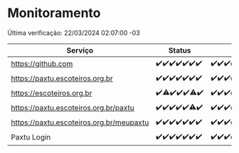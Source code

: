 # Monitoramento

Última verificação: 22/03/2024 02:07:00 -03

|Serviço|Status|Últimas 24h|
|---|---|---|
|https://github.com|<span title="2024-03-15: OK=24">✔️</span><span title="2024-03-16: OK=24">✔️</span><span title="2024-03-17: OK=24">✔️</span><span title="2024-03-18: OK=24">✔️</span><span title="2024-03-19: OK=24">✔️</span><span title="2024-03-20: OK=24">✔️</span><span title="2024-03-21: OK=6">✔️</span>|<span title="21/03/2024 03:08:00 -03 : 200">✔️</span><span title="21/03/2024 04:06:00 -03 : 200">✔️</span><span title="21/03/2024 05:08:00 -03 : 200">✔️</span><span title="21/03/2024 06:06:00 -03 : 200">✔️</span><span title="21/03/2024 07:06:00 -03 : 200">✔️</span><span title="21/03/2024 08:03:00 -03 : 200">✔️</span><span title="21/03/2024 09:10:00 -03 : 200">✔️</span><span title="21/03/2024 10:07:00 -03 : 200">✔️</span><span title="21/03/2024 11:06:00 -03 : 200">✔️</span><span title="21/03/2024 12:07:00 -03 : 200">✔️</span><span title="21/03/2024 13:07:00 -03 : 200">✔️</span><span title="21/03/2024 14:04:00 -03 : 200">✔️</span><span title="21/03/2024 15:08:00 -03 : 200">✔️</span><span title="21/03/2024 16:05:00 -03 : 200">✔️</span><span title="21/03/2024 17:06:00 -03 : 200">✔️</span><span title="21/03/2024 18:06:00 -03 : 200">✔️</span><span title="21/03/2024 19:04:00 -03 : 200">✔️</span><span title="21/03/2024 20:06:00 -03 : 200">✔️</span><span title="21/03/2024 21:29:00 -03 : 200">✔️</span><span title="21/03/2024 22:38:00 -03 : 200">✔️</span><span title="21/03/2024 23:13:00 -03 : 200">✔️</span><span title="22/03/2024 00:07:00 -03 : 200">✔️</span><span title="22/03/2024 01:07:00 -03 : 200">✔️</span><span title="22/03/2024 02:07:00 -03 : 200">✔️</span>|
|https://paxtu.escoteiros.org.br|<span title="2024-03-15: OK=24">✔️</span><span title="2024-03-16: OK=24">✔️</span><span title="2024-03-17: OK=24">✔️</span><span title="2024-03-18: OK=24">✔️</span><span title="2024-03-19: OK=24">✔️</span><span title="2024-03-20: OK=24">✔️</span><span title="2024-03-21: OK=6">✔️</span>|<span title="21/03/2024 03:08:00 -03 : 200">✔️</span><span title="21/03/2024 04:06:00 -03 : 200">✔️</span><span title="21/03/2024 05:08:00 -03 : 200">✔️</span><span title="21/03/2024 06:06:00 -03 : 200">✔️</span><span title="21/03/2024 07:06:00 -03 : 200">✔️</span><span title="21/03/2024 08:03:00 -03 : 200">✔️</span><span title="21/03/2024 09:10:00 -03 : 200">✔️</span><span title="21/03/2024 10:07:00 -03 : 200">✔️</span><span title="21/03/2024 11:06:00 -03 : 200">✔️</span><span title="21/03/2024 12:07:00 -03 : 200">✔️</span><span title="21/03/2024 13:07:00 -03 : 200">✔️</span><span title="21/03/2024 14:04:00 -03 : 200">✔️</span><span title="21/03/2024 15:08:00 -03 : 200">✔️</span><span title="21/03/2024 16:05:00 -03 : 200">✔️</span><span title="21/03/2024 17:06:00 -03 : 200">✔️</span><span title="21/03/2024 18:06:00 -03 : 200">✔️</span><span title="21/03/2024 19:04:00 -03 : 0">❌</span><span title="21/03/2024 20:06:00 -03 : 200">✔️</span><span title="21/03/2024 21:29:00 -03 : 200">✔️</span><span title="21/03/2024 22:38:00 -03 : 200">✔️</span><span title="21/03/2024 23:13:00 -03 : 200">✔️</span><span title="22/03/2024 00:07:00 -03 : 200">✔️</span><span title="22/03/2024 01:07:00 -03 : 200">✔️</span><span title="22/03/2024 02:07:00 -03 : 200">✔️</span>|
|https://escoteiros.org.br|<span title="2024-03-15: OK=24">✔️</span><span title="2024-03-16: OK=23, Falhas=1">⚠️</span><span title="2024-03-17: OK=24">✔️</span><span title="2024-03-18: OK=24">✔️</span><span title="2024-03-19: OK=24">✔️</span><span title="2024-03-20: OK=22, Falhas=2">⚠️</span><span title="2024-03-21: OK=6">✔️</span>|<span title="21/03/2024 03:08:00 -03 : 200">✔️</span><span title="21/03/2024 04:06:00 -03 : 200">✔️</span><span title="21/03/2024 05:08:00 -03 : 200">✔️</span><span title="21/03/2024 06:06:00 -03 : 200">✔️</span><span title="21/03/2024 07:06:00 -03 : 200">✔️</span><span title="21/03/2024 08:03:00 -03 : 200">✔️</span><span title="21/03/2024 09:10:00 -03 : 200">✔️</span><span title="21/03/2024 10:07:00 -03 : 200">✔️</span><span title="21/03/2024 11:06:00 -03 : 200">✔️</span><span title="21/03/2024 12:07:00 -03 : 200">✔️</span><span title="21/03/2024 13:07:00 -03 : 200">✔️</span><span title="21/03/2024 14:04:00 -03 : 200">✔️</span><span title="21/03/2024 15:08:00 -03 : 200">✔️</span><span title="21/03/2024 16:05:00 -03 : 200">✔️</span><span title="21/03/2024 17:06:00 -03 : 200">✔️</span><span title="21/03/2024 18:06:00 -03 : 200">✔️</span><span title="21/03/2024 19:04:00 -03 : 200">✔️</span><span title="21/03/2024 20:06:00 -03 : 200">✔️</span><span title="21/03/2024 21:29:00 -03 : 200">✔️</span><span title="21/03/2024 22:38:00 -03 : 200">✔️</span><span title="21/03/2024 23:13:00 -03 : 200">✔️</span><span title="22/03/2024 00:07:00 -03 : 200">✔️</span><span title="22/03/2024 01:07:00 -03 : 200">✔️</span><span title="22/03/2024 02:07:00 -03 : 200">✔️</span>|
|https://paxtu.escoteiros.org.br/paxtu|<span title="2024-03-15: OK=24">✔️</span><span title="2024-03-16: OK=24">✔️</span><span title="2024-03-17: OK=24">✔️</span><span title="2024-03-18: OK=24">✔️</span><span title="2024-03-19: OK=24">✔️</span><span title="2024-03-20: OK=23, Falhas=1">⚠️</span><span title="2024-03-21: OK=6">✔️</span>|<span title="21/03/2024 03:08:00 -03 : 200">✔️</span><span title="21/03/2024 04:06:00 -03 : 200">✔️</span><span title="21/03/2024 05:08:00 -03 : 200">✔️</span><span title="21/03/2024 06:06:00 -03 : 200">✔️</span><span title="21/03/2024 07:06:00 -03 : 200">✔️</span><span title="21/03/2024 08:03:00 -03 : 200">✔️</span><span title="21/03/2024 09:10:00 -03 : 200">✔️</span><span title="21/03/2024 10:07:00 -03 : 200">✔️</span><span title="21/03/2024 11:06:00 -03 : 200">✔️</span><span title="21/03/2024 12:07:00 -03 : 200">✔️</span><span title="21/03/2024 13:07:00 -03 : 200">✔️</span><span title="21/03/2024 14:04:00 -03 : 200">✔️</span><span title="21/03/2024 15:08:00 -03 : 200">✔️</span><span title="21/03/2024 16:05:00 -03 : 200">✔️</span><span title="21/03/2024 17:06:00 -03 : 200">✔️</span><span title="21/03/2024 18:06:00 -03 : 200">✔️</span><span title="21/03/2024 19:04:00 -03 : 200">✔️</span><span title="21/03/2024 20:06:00 -03 : 200">✔️</span><span title="21/03/2024 21:29:00 -03 : 200">✔️</span><span title="21/03/2024 22:38:00 -03 : 200">✔️</span><span title="21/03/2024 23:13:00 -03 : 200">✔️</span><span title="22/03/2024 00:07:00 -03 : 200">✔️</span><span title="22/03/2024 01:07:00 -03 : 200">✔️</span><span title="22/03/2024 02:07:00 -03 : 200">✔️</span>|
|https://paxtu.escoteiros.org.br/meupaxtu|<span title="2024-03-15: OK=24">✔️</span><span title="2024-03-16: OK=24">✔️</span><span title="2024-03-17: OK=24">✔️</span><span title="2024-03-18: OK=24">✔️</span><span title="2024-03-19: OK=24">✔️</span><span title="2024-03-20: OK=24">✔️</span><span title="2024-03-21: OK=6">✔️</span>|<span title="21/03/2024 03:08:00 -03 : 200">✔️</span><span title="21/03/2024 04:06:00 -03 : 200">✔️</span><span title="21/03/2024 05:08:00 -03 : 200">✔️</span><span title="21/03/2024 06:06:00 -03 : 200">✔️</span><span title="21/03/2024 07:06:00 -03 : 200">✔️</span><span title="21/03/2024 08:03:00 -03 : 200">✔️</span><span title="21/03/2024 09:10:00 -03 : 200">✔️</span><span title="21/03/2024 10:07:00 -03 : 200">✔️</span><span title="21/03/2024 11:06:00 -03 : 200">✔️</span><span title="21/03/2024 12:07:00 -03 : 200">✔️</span><span title="21/03/2024 13:07:00 -03 : 200">✔️</span><span title="21/03/2024 14:04:00 -03 : 200">✔️</span><span title="21/03/2024 15:08:00 -03 : 200">✔️</span><span title="21/03/2024 16:05:00 -03 : 200">✔️</span><span title="21/03/2024 17:06:00 -03 : 200">✔️</span><span title="21/03/2024 18:06:00 -03 : 200">✔️</span><span title="21/03/2024 19:04:00 -03 : 200">✔️</span><span title="21/03/2024 20:06:00 -03 : 200">✔️</span><span title="21/03/2024 21:29:00 -03 : 200">✔️</span><span title="21/03/2024 22:38:00 -03 : 200">✔️</span><span title="21/03/2024 23:13:00 -03 : 200">✔️</span><span title="22/03/2024 00:07:00 -03 : 200">✔️</span><span title="22/03/2024 01:07:00 -03 : 200">✔️</span><span title="22/03/2024 02:07:00 -03 : 200">✔️</span>|
|Paxtu Login|<span title="2024-03-15: OK=24">✔️</span><span title="2024-03-16: OK=24">✔️</span><span title="2024-03-17: OK=24">✔️</span><span title="2024-03-18: OK=24">✔️</span><span title="2024-03-19: OK=24">✔️</span><span title="2024-03-20: OK=24">✔️</span><span title="2024-03-21: OK=6">✔️</span>|<span title="21/03/2024 03:08:00 -03 : 200">✔️</span><span title="21/03/2024 04:06:00 -03 : 200">✔️</span><span title="21/03/2024 05:08:00 -03 : 200">✔️</span><span title="21/03/2024 06:06:00 -03 : 200">✔️</span><span title="21/03/2024 07:06:00 -03 : 200">✔️</span><span title="21/03/2024 08:03:00 -03 : 200">✔️</span><span title="21/03/2024 09:10:00 -03 : 200">✔️</span><span title="21/03/2024 10:07:00 -03 : 200">✔️</span><span title="21/03/2024 11:06:00 -03 : 200">✔️</span><span title="21/03/2024 12:07:00 -03 : 200">✔️</span><span title="21/03/2024 13:07:00 -03 : 200">✔️</span><span title="21/03/2024 14:04:00 -03 : 200">✔️</span><span title="21/03/2024 15:08:00 -03 : 200">✔️</span><span title="21/03/2024 16:05:00 -03 : 200">✔️</span><span title="21/03/2024 17:06:00 -03 : 200">✔️</span><span title="21/03/2024 18:06:00 -03 : 200">✔️</span><span title="21/03/2024 19:04:00 -03 : 200">✔️</span><span title="21/03/2024 20:06:00 -03 : 200">✔️</span><span title="21/03/2024 21:29:00 -03 : 200">✔️</span><span title="21/03/2024 22:38:00 -03 : 200">✔️</span><span title="21/03/2024 23:13:00 -03 : 200">✔️</span><span title="22/03/2024 00:07:00 -03 : 200">✔️</span><span title="22/03/2024 01:07:00 -03 : 200">✔️</span><span title="22/03/2024 02:07:00 -03 : 200">✔️</span>|
